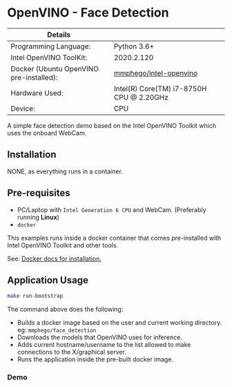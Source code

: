 # OpenVINO - Face Detection

| Details            |              |
|-----------------------|---------------|
| Programming Language: |  Python 3.6+ |
| Intel OpenVINO ToolKit: | 2020.2.120 |
| Docker (Ubuntu OpenVINO pre-installed): | [mmphego/intel-openvino](https://hub.docker.com/r/mmphego/intel-openvino)|
| Hardware Used: | Intel(R) Core(TM) i7-8750H CPU @ 2.20GHz |
| Device: | CPU |

A simple face detection demo based on the Intel OpenVINO Toolkit which uses the onboard WebCam.

## Installation

NONE, as everything runs in a container.

## Pre-requisites

- PC/Laptop with `Intel Generation 6 CPU` and WebCam. (Preferably running **Linux**)
- `docker`

This examples runs inside a docker container that comes pre-installed with Intel OpenVINO Toolkit and other tools.

See: [Docker docs for installation.](https://docs.docker.com/engine/install/)

## Application Usage

```bash
make run-bootstrap
```

The command above does the following:
- Builds a docker image based on the user and current working directory. 
    eg: `mmphego/face_detection`
- Downloads the models that OpenVINO uses for inference.
- Adds current hostname/username to the list allowed to make connections to the X/graphical server.
- Runs the application inside the pre-built docker image.

### Demo
